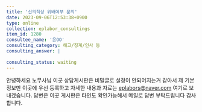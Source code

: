 ```yaml
---
title: '신의칙상 위배여부 문의'
date: 2023-09-06T12:53:38+0900
type: online
collection: eplabor_consultings
item_id: 1280
consultee_name: '윤OO'
consulting_category: 해고/징계/인사 등
consulting_answer: |
    
consulting_status: waiting
---
```


안녕하세요 노무사님 이곳 상담게시판은 비밀글로 설정이 안되어지는거 같아서 제 기본정보만 이곳에 우선 등록하고 자세한 내용과 자료는 eplabors@naver.com 여기로 보내겠습니다. 답변은 이곳 게시판은 타인도 확인가능해서 메일로 답변 부탁드립니다 감사합니다.
